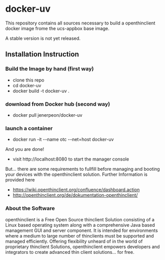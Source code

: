 # docker-uv
This repository contains all sources necessary to build a openthinclient docker image frome the  ucs-appbox base image.

A stable version is not yet released.

## Installation Instruction

### Build the Image by hand (first way)
* clone this repo
* cd docker-uv 
* docker build -t docker-uv .

### download from Docker hub (second way)
* docker pull jenerpeon/docker-uv

### launch a container
* docker run -it --name otc --net=host docker-uv 

And you are done! 

* visit http://localhost:8080 to start the manager console

But...
there are some requirements to fullfill before managing and booting your devices with the openthinclient solution.
Further Information is provided here
* https://wiki.openthinclient.org/confluence/dashboard.action
* http://openthinclient.org/de/dokumentation-openthinclient/

### About the Software
openthinclient is a Free Open Source thinclient Solution consisting of a Linux based operating system along with a comprehensive Java based management GUI and server component. It is intended for environments where a medium to large number of thinclients must be supported and managed efficiently. Offering flexibility unheard of in the world of proprietary thinclient Solutions, openthinclient empowers developers and integrators to create advanced thin client solutions… for free.
